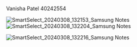 Vanisha Patel 40242554





![SmartSelect_20240308_132153_Samsung Notes](https://github.com/SOEN345-WINTER2024/cfg-graph-lab-vani2525/assets/133712441/6bca60ad-c922-407b-bb9f-e9813a730d5d)
![SmartSelect_20240308_132204_Samsung Notes](https://github.com/SOEN345-WINTER2024/cfg-graph-lab-vani2525/assets/133712441/74060751-86f3-498c-96aa-6723c5584cd9)


![SmartSelect_20240308_132216_Samsung Notes](https://github.com/SOEN345-WINTER2024/cfg-graph-lab-vani2525/assets/133712441/9c2a4a07-434f-492f-8f96-4fb7dcc46dbc)
